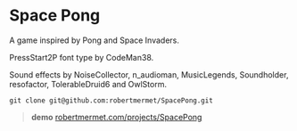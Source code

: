 # Space Pong

A game inspired by Pong and Space Invaders.

PressStart2P font type by CodeMan38.

Sound effects by NoiseCollector, n_audioman, MusicLegends, Soundholder, resofactor, TolerableDruid6 and OwlStorm.

    git clone git@github.com:robertmermet/SpacePong.git

>**demo** [robertmermet.com/projects/SpacePong](http://robertmermet.com/projects/SpacePong)
